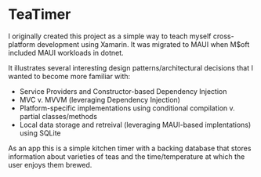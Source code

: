 # TeaTimer
I originally created this project as a simple way to teach myself cross-platform development using Xamarin. It was migrated to MAUI when M$oft 
included MAUI workloads in dotnet.

It illustrates several interesting design patterns/architectural decisions that I wanted to become more familiar with:
* Service Providers and Constructor-based Dependency Injection
* MVC v. MVVM (leveraging Dependency Injection)
* Platform-specific implementations using conditional compilation v. partial classes/methods
* Local data storage and retreival (leveraging MAUI-based implentations) using SQLite

As an app this is a simple kitchen timer with a backing database that stores information about varieties of teas and the time/temperature at which 
the user enjoys them brewed. 
